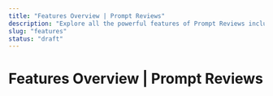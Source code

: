 ```yaml
---
title: "Features Overview | Prompt Reviews"
description: "Explore all the powerful features of Prompt Reviews including prompt pages, review widgets, AI-powered content, and more."
slug: "features"
status: "draft"
---
```


# Features Overview | Prompt Reviews

